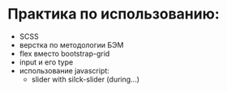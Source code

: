 # Практика по использованию:
  - SCSS
  - верстка по методологии БЭМ
  - flex вместо bootstrap-grid
  - input и его type
  - использование javascript:
    - slider with silck-slider (during...)
